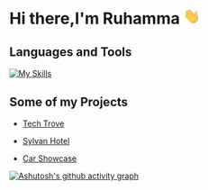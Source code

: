 <h1> Hi there,I'm Ruhamma <img  src="https://raw.githubusercontent.com/ABSphreak/ABSphreak/master/gifs/Hi.gif" width="30px"></h1>




<h2>Languages and Tools</h2>

[![My Skills](https://skillicons.dev/icons?i=nextjs,react,redux,js,ts,sass,tailwind,mongodb,mysql,nodejs,express,html,css,cpp,java,figma)](https://skillicons.dev)


<h2>Some of my Projects</h2>
<ul> 
<li>
  
  [Tech Trove](https://tech-trove1-wu6u.vercel.app/)</li>
<li>
  
  [Sylvan Hotel](https://sylvan-hotel.vercel.app/)</li>
<li>
  
  [Car Showcase](https://car-showcase-pink-five.vercel.app/)</li>

</ul>



[![Ashutosh's github activity graph](https://github-readme-activity-graph.vercel.app/graph?username=Ruhamma&theme=github-compact)](https://github.com/ashutosh00710/github-readme-activity-graph)

